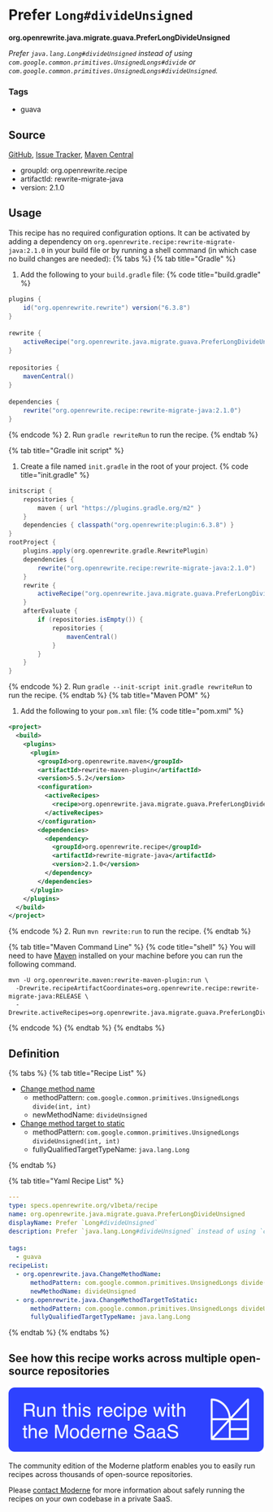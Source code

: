 # Prefer `Long#divideUnsigned`

**org.openrewrite.java.migrate.guava.PreferLongDivideUnsigned**

_Prefer `java.lang.Long#divideUnsigned` instead of using `com.google.common.primitives.UnsignedLongs#divide` or `com.google.common.primitives.UnsignedLongs#divideUnsigned`._

### Tags

* guava

## Source

[GitHub](https://github.com/openrewrite/rewrite-migrate-java/blob/main/src/main/resources/META-INF/rewrite/no-guava.yml), [Issue Tracker](https://github.com/openrewrite/rewrite-migrate-java/issues), [Maven Central](https://central.sonatype.com/artifact/org.openrewrite.recipe/rewrite-migrate-java/2.1.0/jar)

* groupId: org.openrewrite.recipe
* artifactId: rewrite-migrate-java
* version: 2.1.0


## Usage

This recipe has no required configuration options. It can be activated by adding a dependency on `org.openrewrite.recipe:rewrite-migrate-java:2.1.0` in your build file or by running a shell command (in which case no build changes are needed): 
{% tabs %}
{% tab title="Gradle" %}
1. Add the following to your `build.gradle` file:
{% code title="build.gradle" %}
```groovy
plugins {
    id("org.openrewrite.rewrite") version("6.3.8")
}

rewrite {
    activeRecipe("org.openrewrite.java.migrate.guava.PreferLongDivideUnsigned")
}

repositories {
    mavenCentral()
}

dependencies {
    rewrite("org.openrewrite.recipe:rewrite-migrate-java:2.1.0")
}
```
{% endcode %}
2. Run `gradle rewriteRun` to run the recipe.
{% endtab %}

{% tab title="Gradle init script" %}
1. Create a file named `init.gradle` in the root of your project.
{% code title="init.gradle" %}
```groovy
initscript {
    repositories {
        maven { url "https://plugins.gradle.org/m2" }
    }
    dependencies { classpath("org.openrewrite:plugin:6.3.8") }
}
rootProject {
    plugins.apply(org.openrewrite.gradle.RewritePlugin)
    dependencies {
        rewrite("org.openrewrite.recipe:rewrite-migrate-java:2.1.0")
    }
    rewrite {
        activeRecipe("org.openrewrite.java.migrate.guava.PreferLongDivideUnsigned")
    }
    afterEvaluate {
        if (repositories.isEmpty()) {
            repositories {
                mavenCentral()
            }
        }
    }
}
```
{% endcode %}
2. Run `gradle --init-script init.gradle rewriteRun` to run the recipe.
{% endtab %}
{% tab title="Maven POM" %}
1. Add the following to your `pom.xml` file:
{% code title="pom.xml" %}
```xml
<project>
  <build>
    <plugins>
      <plugin>
        <groupId>org.openrewrite.maven</groupId>
        <artifactId>rewrite-maven-plugin</artifactId>
        <version>5.5.2</version>
        <configuration>
          <activeRecipes>
            <recipe>org.openrewrite.java.migrate.guava.PreferLongDivideUnsigned</recipe>
          </activeRecipes>
        </configuration>
        <dependencies>
          <dependency>
            <groupId>org.openrewrite.recipe</groupId>
            <artifactId>rewrite-migrate-java</artifactId>
            <version>2.1.0</version>
          </dependency>
        </dependencies>
      </plugin>
    </plugins>
  </build>
</project>
```
{% endcode %}
2. Run `mvn rewrite:run` to run the recipe.
{% endtab %}

{% tab title="Maven Command Line" %}
{% code title="shell" %}
You will need to have [Maven](https://maven.apache.org/download.cgi) installed on your machine before you can run the following command.

```shell
mvn -U org.openrewrite.maven:rewrite-maven-plugin:run \
  -Drewrite.recipeArtifactCoordinates=org.openrewrite.recipe:rewrite-migrate-java:RELEASE \
  -Drewrite.activeRecipes=org.openrewrite.java.migrate.guava.PreferLongDivideUnsigned
```
{% endcode %}
{% endtab %}
{% endtabs %}

## Definition

{% tabs %}
{% tab title="Recipe List" %}
* [Change method name](../../../java/changemethodname.md)
  * methodPattern: `com.google.common.primitives.UnsignedLongs divide(int, int)`
  * newMethodName: `divideUnsigned`
* [Change method target to static](../../../java/changemethodtargettostatic.md)
  * methodPattern: `com.google.common.primitives.UnsignedLongs divideUnsigned(int, int)`
  * fullyQualifiedTargetTypeName: `java.lang.Long`

{% endtab %}

{% tab title="Yaml Recipe List" %}
```yaml
---
type: specs.openrewrite.org/v1beta/recipe
name: org.openrewrite.java.migrate.guava.PreferLongDivideUnsigned
displayName: Prefer `Long#divideUnsigned`
description: Prefer `java.lang.Long#divideUnsigned` instead of using `com.google.common.primitives.UnsignedLongs#divide` or `com.google.common.primitives.UnsignedLongs#divideUnsigned`.

tags:
  - guava
recipeList:
  - org.openrewrite.java.ChangeMethodName:
      methodPattern: com.google.common.primitives.UnsignedLongs divide(int, int)
      newMethodName: divideUnsigned
  - org.openrewrite.java.ChangeMethodTargetToStatic:
      methodPattern: com.google.common.primitives.UnsignedLongs divideUnsigned(int, int)
      fullyQualifiedTargetTypeName: java.lang.Long

```
{% endtab %}
{% endtabs %}

## See how this recipe works across multiple open-source repositories

[![Moderne Link Image](/.gitbook/assets/ModerneRecipeButton.png)](https://app.moderne.io/recipes/org.openrewrite.java.migrate.guava.PreferLongDivideUnsigned)

The community edition of the Moderne platform enables you to easily run recipes across thousands of open-source repositories.

Please [contact Moderne](https://moderne.io/product) for more information about safely running the recipes on your own codebase in a private SaaS.
